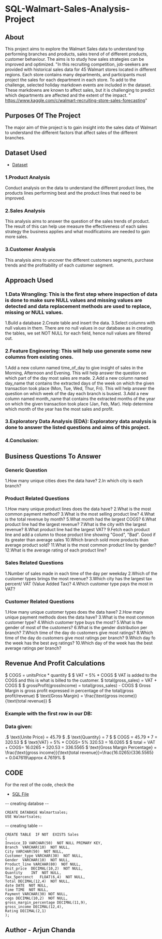 # SQL-Walmart-Sales-Analysis-Project
## About 
This project aims to explore the Walmart Sales data to understand top performing branches and products, sales trend of of different products, customer behaviour. The aims is to study how sales strategies can be improved and optimized.
"In this recruiting competition, job-seekers are provided with historical sales data for 45 Walmart stores located in different regions. Each store contains many departments, and participants must project the sales for each department in each store. To add to the challenge, selected holiday markdown events are included in the dataset. These markdowns are known to affect sales, but it is challenging to predict which departments are affected and the extent of the impact. " https://www.kaggle.com/c/walmart-recruiting-store-sales-forecasting"

## Purposes Of The Project
The major aim of thie project is to gain insight into the sales data of Walmart to understand the different factors that affect sales of the different branches.

## Dataset Used
- <a href="https://github.com/arjun-chanda/SQL-Walmart-Sales-Analysis-Project/blob/main/WalmartSalesData.csv.csv">Dataset</a>

### 1.Product Analysis
Conduct analysis on the data to understand the different product lines, the products lines performing best and the product lines that need to be improved.

### 2.Sales Analysis
This analysis aims to answer the question of the sales trends of product. The result of this can help use measure the effectiveness of each sales strategy the business applies and what modificatoins are needed to gain more sales.

### 3.Customer Analysis
This analysis aims to uncover the different customers segments, purchase trends and the profitability of each customer segment.

## Approach Used

### 1.Data Wrangling: This is the first step where inspection of data is done to make sure NULL values and missing values are detected and data replacement methods are used to replace, missing or NULL values.
1.Build a database
2.Create table and insert the data.
3.Select columns with null values in them. There are no null values in our database as in creating the tables, we set NOT NULL for each field, hence null values are filtered out.

### 2.Feature Engineering: This will help use generate some new columns from existing ones.
1.Add a new column named time_of_day to give insight of sales in the Morning, Afternoon and Evening. This will help answer the question on which part of the day most sales are made.
2.Add a new column named day_name that contains the extracted days of the week on which the given transaction took place (Mon, Tue, Wed, Thur, Fri). This will help answer the question on which week of the day each branch is busiest.
3.Add a new column named month_name that contains the extracted months of the year on which the given transaction took place (Jan, Feb, Mar). Help determine which month of the year has the most sales and profit.

### 3.Exploratory Data Analysis (EDA): Exploratory data analysis is done to answer the listed questions and aims of this project.

### 4.Conclusion:

##  Business Questions To Answer
### Generic Question
1.How many unique cities does the data have?
2.In which city is each branch?

### Product Related Questions
1.How many unique product lines does the data have?
2.What is the most common payment method?
3.What is the most selling product line?
4.What is the total revenue by month?
5.What month had the largest COGS?
6.What product line had the largest revenue?
7.What is the city with the largest revenue?
8.What product line had the largest VAT?
9.Fetch each product line and add a column to those product line showing "Good", "Bad". Good if its greater than average sales
10.Which branch sold more products than average product sold?
11.What is the most common product line by gender?
12.What is the average rating of each product line?

### Sales Related Questions
1.Number of sales made in each time of the day per weekday
2.Which of the customer types brings the most revenue?
3.Which city has the largest tax percent/ VAT (Value Added Tax)?
4.Which customer type pays the most in VAT?

### Customer Related Questions
1.How many unique customer types does the data have?
2.How many unique payment methods does the data have?
3.What is the most common customer type?
4.Which customer type buys the most?
5.What is the gender of most of the customers?
6.What is the gender distribution per branch?
7.Which time of the day do customers give most ratings?
8.Which time of the day do customers give most ratings per branch?
9.Which day fo the week has the best avg ratings?
10.Which day of the week has the best average ratings per branch?

## Revenue And Profit Calculations
$ COGS = unitsPrice * quantity $
$ VAT = 5% * COGS $
VAT is added to the COGS and this is what is billed to the customer.
$ total(gross_sales) = VAT + COGS $
$ grossProfit(grossIncome) = total(gross_sales) - COGS $
Gross Margin is gross profit expressed in percentage of the total(gross profit/revenue)
$ \text{Gross Margin} = \frac{\text{gross income}}{\text{total revenue}} $
### Example with the first row in our DB:

### Data given:
.$ \text{Unite Price} = 45.79 $
.$ \text{Quantity} = 7 $
$ COGS = 45.79 * 7 = 320.53 $
$ \text{VAT} = 5% * COGS\= 5% 320.53 = 16.0265 $
$ total = VAT + COGS\= 16.0265 + 320.53 = 
336.5565
$ \text{Gross Margin Percentage} = \frac{\text{gross income}}{\text{total revenue}}\=\frac{16.0265}{336.5565} = 0.047619\\approx 4.7619% $

## CODE
For the rest of the code, check the 
- <a href="https://github.com/arjun-chanda/SQL-Walmart-Sales-Analysis-Project/blob/main/Walmart%20Sales%20Analysis.sql">SQL File </a>

-- creating databse --

    CREATE DATABASE Walmartsales;
    USE Walmartsales;
-- creating table --
  
    CREATE TABLE  IF NOT  EXISTS Sales
    (
    Invoice_ID VARCHAR(50)  NOT NULL PRIMARY KEY,
	Branch	VARCHAR(10)  NOT NULL,
    City VARCHAR(50)  NOT NULL,
	Customer_type VARCHAR(30)  NOT NULL,
	Gender	VARCHAR(10)  NOT NULL,
    Product_line VARCHAR(80)  NOT NULL,	
    Unit_price	DECIMAL(10,2)  NOT NULL,
    Quantity	INT  NOT NULL,
    Tax_5percenct	FLOAT(6,4)  NOT NULL,
    Total DECIMAL(12,4)  NOT NULL,
    date DATE  NOT NULL,
    time TIME  NOT NULL,
    Payment	VARCHAR(30) NOT NULL,
    cogs DECIMAL(10,2)  NOT NULL,	
    gross_margin_percentage DECIMAL(11,9), 
    gross_income DECIMAL(12,4),	
    Rating DECIMAL(2,1)
    );

  ## Author - Arjun Chanda
